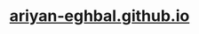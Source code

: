 <div align="center">
<h1><a href="https://ariyan-eghbal.github.io/">ariyan-eghbal.github.io</a></h1>
</div>

